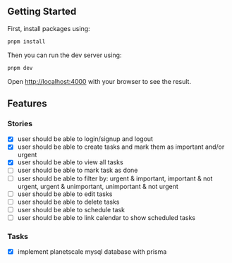 ## Getting Started

First, install packages using:

```bash
pnpm install
```

Then you can run the dev server using:

```bash
pnpm dev
```

Open [http://localhost:4000](http://localhost:4000) with your browser to see the result.

## Features

### Stories

- [x] user should be able to login/signup and logout
- [x] user should be able to create tasks and mark them as important and/or urgent
- [x] user should be able to view all tasks
- [ ] user should be able to mark task as done
- [ ] user should be able to filter by: urgent & important, important & not urgent, urgent & unimportant, unimportant & not urgent
- [ ] user should be able to edit tasks
- [ ] user should be able to delete tasks
- [ ] user should be able to schedule task
- [ ] user should be able to link calendar to show scheduled tasks

### Tasks

- [x] implement planetscale mysql database with prisma
